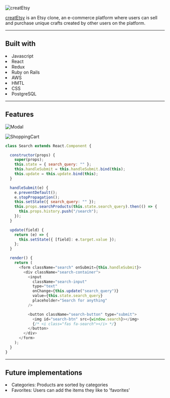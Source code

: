 <!-- <h1>creatEtsy</h1> -->
![creatEtsy](https://i.imgur.com/WVxMrxL.png)

[creatEtsy](https://createtsy.herokuapp.com/#/) is an Etsy clone, an e-commerce platform where users can sell and purchase unique crafts created by other users on the platform.

---

<h2>Built with</h2>
<li>Javascript</li>
<li>React</li>
<li>Redux</li>
<li>Ruby on Rails</li>
<li>AWS</li>
<li>HMTL</li>
<li>CSS</li>
<li>PostgreSQL</li>

---
<h2>Features</h2>

![Modal](https://i.imgur.com/netiN4P.png)

<!-- ```javascript
    let component;
    switch(modal) {
        case 'login':
            component = <LoginFormContainer />;
            break;
        case 'signup':
            component = <SignupFormContainer />;
            break;
        default:
            return null;
    }
``` -->

![ShoppingCart]([img]https://i.imgur.com/yIcPmzj.png[/img])

```javascript
class Search extends React.Component {

  constructor(props) {
    super(props);
    this.state = { search_query: "" };
    this.handleSubmit = this.handleSubmit.bind(this);
    this.update = this.update.bind(this);
  }

  handleSubmit(e) {
    e.preventDefault();
    e.stopPropagation();
    this.setState({ search_query: "" });
    this.props.searchProducts(this.state.search_query).then(() => {
      this.props.history.push("/search");
    });
  }

  update(field) {
    return (e) => {
      this.setState({ [field]: e.target.value });
    };
  }

  render() {
    return (
      <form className="search" onSubmit={this.handleSubmit}>
        <div className="search-container">
          <input
            className="search-input"
            type="text"
            onChange={this.update("search_query")}
            value={this.state.search_query}
            placeholder="Search for anything"
          />

          <button className="search-button" type="submit">
            <img id="search-btn" src={window.search}></img>
            {/* <i class="fas fa-search"></i> */}
          </button>
        </div>
      </form>
    );
  }
}
```

---
<h2>Future implementations</h2>
<li>Categories: Products are sorted by categories</li>
<li>Favorites: Users can add the items they like to 'favorites'</li>
